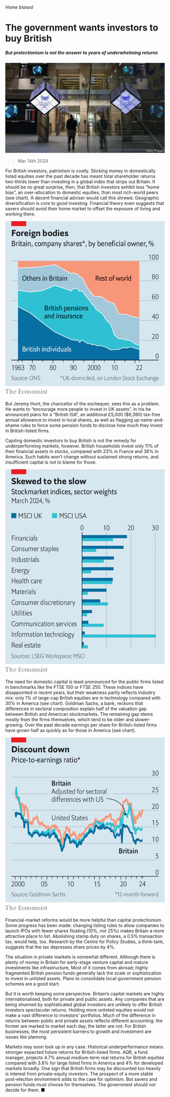 ###### Home biased

# The government wants investors to buy British 

##### But protectionism is not the answer to years of underwhelming returns 

![image](images/20240316_BRP504.jpg) 

> Mar 14th 2024 

For British investors, patriotism is costly. Sticking money in domestically listed equities over the past decade has meant total shareholder returns two-thirds lower than investing in a global index that strips out Britain. It should be no great surprise, then, that British investors exhibit less “home bias”, an over-allocation to domestic equities, than most rich-world peers (see chart). A decent financial adviser would call this shrewd. Geographic diversification is core to good investing. Financial theory even suggests that savers should avoid their home market to offset the exposure of living and working there. 

![image](images/20240316_BRC787.png) 


But Jeremy Hunt, the chancellor of the exchequer, sees this as a problem. He wants to “encourage more people to invest in UK assets”. In his  he announced plans for a “British ISA”, an additional £5,000 ($6,390) tax-free annual allowance to invest in local shares, as well as flagging up name-and-shame rules to force some pension funds to disclose how much they invest in British-listed firms. 

Cajoling domestic investors to buy British is not the remedy for underperforming markets, however. British households invest only 11% of their financial assets in stocks, compared with 23% in France and 36% in America. Such habits won’t change without sustained strong returns, and insufficient capital is not to blame for those. 

![image](images/20240316_BRC805.png) 


The need for domestic capital is least pronounced for the public firms listed in benchmarks like the FTSE 100 or FTSE 250. These indices have disappointed in recent years, but their weakness partly reflects industry mix: only 1% of large-cap British equities are in technology compared with 30% in America (see chart). Goldman Sachs, a bank, reckons that differences in sectoral composition explain half of the valuation gap between British and American stockmarkets. The remaining gap stems mostly from the firms themselves, which tend to be older and slower-growing. Over the past decade earnings per share for British-listed firms have grown half as quickly as for those in America (see chart). 

![image](images/20240316_BRC811.png) 


Financial-market reforms would be more helpful than capital protectionism. Some progress has been made: changing listing rules to allow companies to launch IPOs with fewer shares floating (10%, not 25%) makes Britain a more attractive place to list. Abolishing stamp duty on shares, a 0.5% transaction tax, would help, too. Research by the Centre for Policy Studies, a think-tank, suggests that the tax depresses share prices by 4%. 

The situation in private markets is somewhat different. Although there is plenty of money in Britain for early-stage venture capital and mature investments like infrastructure,  Most of it comes from abroad; highly fragmented British pension funds generally lack the scale or sophistication to invest in unlisted assets. Plans to consolidate local-government pension schemes are a good start.

But it is worth keeping some perspective. Britain’s capital markets are highly internationalised, both for private and public assets. Any companies that are being shunned by sophisticated global investors are unlikely to offer British investors spectacular returns. Holding more unlisted equities would not make a vast difference to investors’ portfolios. Much of the difference in returns between public and private assets reflects different accounting: the former are marked to market each day, the latter are not. For British businesses, the most persistent barriers to growth and investment are issues like planning. 

Markets may soon look up in any case. Historical underperformance means stronger expected future returns for British-listed firms. AQR, a fund manager, projects 4.7% annual medium-term real returns for British equities compared with 3.8% for large listed firms in America and 4% for developed markets broadly. One sign that British firms may be discounted too heavily is interest from private-equity investors. The prospect of a more stable post-election environment adds to the case for optimism. But savers and pension funds must choose for themselves. The government should not decide for them. ■


